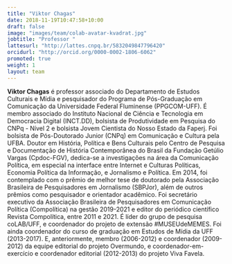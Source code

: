 ```yaml
---
title: "Viktor Chagas"
date: 2018-11-19T10:47:58+10:00
draft: false
image: "images/team/colab-avatar-kvadrat.jpg"
jobtitle: "Professor "
lattesurl: "http://lattes.cnpq.br/5832049847796420"
orcidurl: "http://orcid.org/0000-0002-1806-6062"
promoted: true
weight: 1
layout: team
---
```


**Viktor Chagas** é professor associado do Departamento de Estudos Culturais e Mídia e pesquisador do Programa de Pós-Graduação em Comunicação da Universidade Federal Fluminense (PPGCOM-UFF). É membro associado do Instituto Nacional de Ciência e Tecnologia em Democracia Digital (INCT.DD), bolsista de Produtividade em Pesquisa do CNPq - Nível 2 e bolsista Jovem Cientista do Nosso Estado da Faperj. Foi bolsista de Pós-Doutorado Junior (CNPq) em Comunicação e Cultura pela UFBA. Doutor em História, Política e Bens Culturais pelo Centro de Pesquisa e Documentação de História Contemporânea do Brasil da Fundação Getúlio Vargas (Cpdoc-FGV), dedica-se a investigações na área da Comunicação Política, em especial na interface entre Internet e Culturas Políticas, Economia Política da Informação, e Jornalismo e Política. Em 2014, foi contemplado com o prêmio de melhor tese de doutorado pela Associação Brasileira de Pesquisadores em Jornalismo (SBPJor), além de outros prêmios como pesquisador e orientador acadêmico. Foi secretário executivo da Associação Brasileira de Pesquisadores em Comunicação Política (Compolítica) na gestão 2019-2021 e editor do periódico científico Revista Compolítica, entre 2011 e 2021. É líder do grupo de pesquisa coLAB/UFF, e coordenador do projeto de extensão #MUSEUdeMEMES. Foi ainda coordenador do curso de graduação em Estudos de Mídia da UFF (2013-2017). E, anteriormente, membro (2006-2012) e coordenador (2009-2012) da equipe editorial do projeto Overmundo, e coordenador-em-exercício e coordenador editorial (2012-2013) do projeto Viva Favela.
